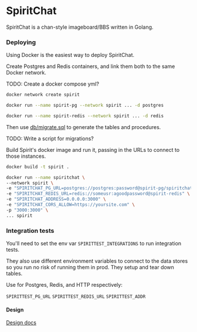 # SpiritChat

SpiritChat is a chan-style imageboard/BBS written in Golang.

### Deploying

Using Docker is the easiest way to deploy SpiritChat.

Create Postgres and Redis containers, and link them both to the same Docker network.

TODO: Create a docker compose yml?

```sh
docker network create spirit

docker run --name spirit-pg --network spirit ... -d postgres

docker run --name spirit-redis --network spirit ... -d redis

```

Then use [db/migrate.sql](db.db/migrate.sql) to generate the tables and procedures.

TODO: Write a script for migrations?

Build Spirit's docker image and run it, passing in the URLs to connect to those instances.

```sh
docker build -t spirit .

docker run --name spiritchat \
--network spirit \
-e "SPIRITCHAT_PG_URL=postgres://postgres:password@spirit-pg/spiritchat" \
-e "SPIRITCHAT_REDIS_URL=redis://someusr:agoodpassword@spirit-redis" \
-e "SPIRITCHAT_ADDRESS=0.0.0.0:3000" \
-e "SPIRITCHAT_CORS_ALLOW=https://yoursite.com" \
-p "3000:3000" \
... spirit
```


### Integration tests

You'll need to set the env var `SPIRITTEST_INTEGRATIONS` to run integration tests. 

They also use different environment variables to connect to the data stores so you run no risk of running them in prod. They setup and tear down tables.

Use for Postgres, Redis, and HTTP respectively:

`SPIRITTEST_PG_URL` `SPIRITTEST_REDIS_URL` `SPIRITTEST_ADDR`


#### Design

[Design docs](docs/design.md)